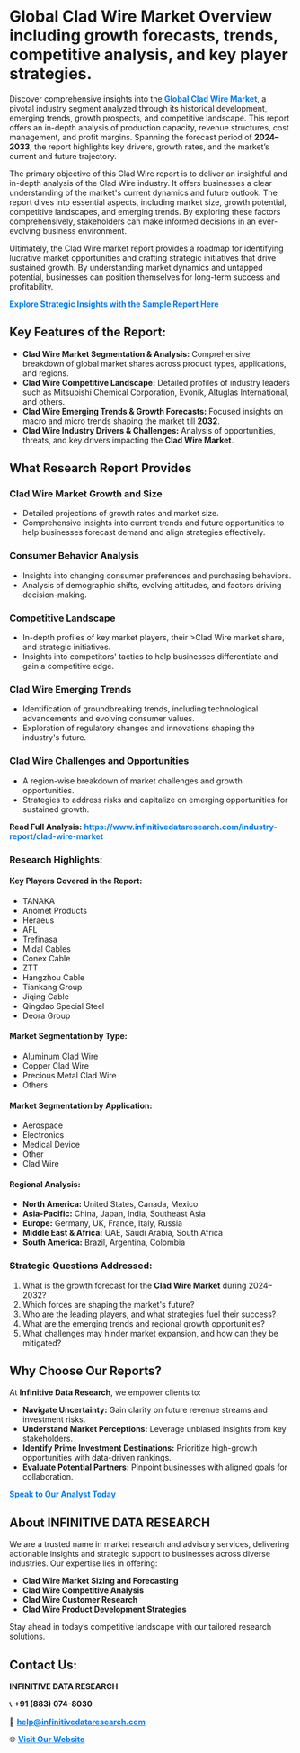 <h1>Global Clad Wire Market Overview including growth forecasts, trends, competitive analysis, and key player strategies.</h1>
<p>
Discover comprehensive insights into the 
<a href="https://www.infinitivedataresearch.com/industry-report/clad-wire-market" rel="dofollow" style="color: #007BFF; text-decoration: none;"><strong>Global Clad Wire Market</strong></a>, a pivotal industry segment analyzed through its historical development, emerging trends, growth prospects, and competitive landscape. This report offers an in-depth analysis of production capacity, revenue structures, cost management, and profit margins. Spanning the forecast period of <strong>2024–2033</strong>, the report highlights key drivers, growth rates, and the market’s current and future trajectory.
</p>
<p>
The primary objective of this Clad Wire report is to deliver an insightful and in-depth analysis of the Clad Wire industry. It offers businesses a clear understanding of the market's current dynamics and future outlook. The report dives into essential aspects, including market size, growth potential, competitive landscapes, and emerging trends. By exploring these factors comprehensively, stakeholders can make informed decisions in an ever-evolving business environment.
</p>
<p>
Ultimately, the Clad Wire market report provides a roadmap for identifying lucrative market opportunities and crafting strategic initiatives that drive sustained growth. By understanding market dynamics and untapped potential, businesses can position themselves for long-term success and profitability.
</p>
<p>
<a href="https://www.infinitivedataresearch.com/request-sample/reportId=110235" style="color: #007BFF; text-decoration: none;"><strong>Explore Strategic Insights with the Sample Report Here</strong></a>
</p>

<h2>Key Features of the Report:</h2>
<ul>
<li><strong>Clad Wire Market Segmentation & Analysis:</strong> Comprehensive breakdown of global market shares across product types, applications, and regions.</li>
<li><strong>Clad Wire Competitive Landscape:</strong> Detailed profiles of industry leaders such as Mitsubishi Chemical Corporation, Evonik, Altuglas International, and others.</li>
<li><strong>Clad Wire Emerging Trends & Growth Forecasts:</strong> Focused insights on macro and micro trends shaping the market till <strong>2032</strong>.</li>
<li><strong>Clad Wire Industry Drivers & Challenges:</strong> Analysis of opportunities, threats, and key drivers impacting the <strong>Clad Wire Market</strong>.</li>
</ul>

<h2>What Research Report Provides</h2>
<h3>Clad Wire Market Growth and Size</h3>
<ul>
<li>Detailed projections of growth rates and market size.</li>
<li>Comprehensive insights into current trends and future opportunities to help businesses forecast demand and align strategies effectively.</li>
</ul>

<h3>Consumer Behavior Analysis</h3>
<ul>
<li>Insights into changing consumer preferences and purchasing behaviors.</li>
<li>Analysis of demographic shifts, evolving attitudes, and factors driving decision-making.</li>
</ul>

<h3>Competitive Landscape</h3>
<ul>
<li>In-depth profiles of key market players, their >Clad Wire market share, and strategic initiatives.</li>
<li>Insights into competitors' tactics to help businesses differentiate and gain a competitive edge.</li>
</ul>

<h3>Clad Wire Emerging Trends</h3>
<ul>
<li>Identification of groundbreaking trends, including technological advancements and evolving consumer values.</li>
<li>Exploration of regulatory changes and innovations shaping the industry's future.</li>
</ul>

<h3>Clad Wire Challenges and Opportunities</h3>
<ul>
<li>A region-wise breakdown of market challenges and growth opportunities.</li>
<li>Strategies to address risks and capitalize on emerging opportunities for sustained growth.</li>
</ul>
<p><strong>Read Full Analysis:</strong> <a href="https://www.infinitivedataresearch.com/industry-report/clad-wire-market" rel="dofollow" style="color: #007BFF; text-decoration: none;"><strong>https://www.infinitivedataresearch.com/industry-report/clad-wire-market</strong></a></p>
<h3>Research Highlights:</h3>
<h4>Key Players Covered in the Report:</h4>
<ul><li>TANAKA</li><li>Anomet Products</li><li>Heraeus</li><li>AFL</li><li>Trefinasa</li><li>Midal Cables</li><li>Conex Cable</li><li>ZTT</li><li>Hangzhou Cable</li><li>Tiankang Group</li><li>Jiqing Cable</li><li>Qingdao Special Steel</li><li>Deora Group</li></ul>
<h4>Market Segmentation by Type:</h4>
<ul><li>Aluminum Clad Wire</li><li>Copper Clad Wire</li><li>Precious Metal Clad Wire</li><li>Others</li></ul>
<h4>Market Segmentation by Application:</h4>
<ul><li>Aerospace</li><li>Electronics</li><li>Medical Device</li><li>Other</li><li>Clad Wire</li></ul>

<h4>Regional Analysis:</h4>
<ul>
<li><strong>North America:</strong> United States, Canada, Mexico</li>
<li><strong>Asia-Pacific:</strong> China, Japan, India, Southeast Asia</li>
<li><strong>Europe:</strong> Germany, UK, France, Italy, Russia</li>
<li><strong>Middle East & Africa:</strong> UAE, Saudi Arabia, South Africa</li>
<li><strong>South America:</strong> Brazil, Argentina, Colombia</li>
</ul>

<h3>Strategic Questions Addressed:</h3>
<ol>
<li>What is the growth forecast for the <strong>Clad Wire Market</strong> during 2024–2032?</li>
<li>Which forces are shaping the market's future?</li>
<li>Who are the leading players, and what strategies fuel their success?</li>
<li>What are the emerging trends and regional growth opportunities?</li>
<li>What challenges may hinder market expansion, and how can they be mitigated?</li>
</ol>

<h2>Why Choose Our Reports?</h2>
<p>At <strong>Infinitive Data Research</strong>, we empower clients to:</p>
<ul>
<li><strong>Navigate Uncertainty:</strong> Gain clarity on future revenue streams and investment risks.</li>
<li><strong>Understand Market Perceptions:</strong> Leverage unbiased insights from key stakeholders.</li>
<li><strong>Identify Prime Investment Destinations:</strong> Prioritize high-growth opportunities with data-driven rankings.</li>
<li><strong>Evaluate Potential Partners:</strong> Pinpoint businesses with aligned goals for collaboration.</li>
</ul>
<p><a href="https://www.infinitivedataresearch.com/industry-report/clad-wire-market" rel="dofollow" style="color: #007BFF; text-decoration: none;"><strong>Speak to Our Analyst Today</strong></a></p>

<h2>About INFINITIVE DATA RESEARCH</h2>
<p>We are a trusted name in market research and advisory services, delivering actionable insights and strategic support to businesses across diverse industries. Our expertise lies in offering:</p>
<ul>
<li><strong>Clad Wire Market Sizing and Forecasting</strong></li>
<li><strong>Clad Wire Competitive Analysis</strong></li>
<li><strong>Clad Wire Customer Research</strong></li>
<li><strong>Clad Wire Product Development Strategies</strong></li>
</ul>
<p>Stay ahead in today’s competitive landscape with our tailored research solutions.</p>

<h2>Contact Us:</h2>
<p><strong>INFINITIVE DATA RESEARCH</strong></p>
<p>📞 <strong>+91 (883) 074-8030</strong></p>
<p>📧 <strong><a href="mailto:help@infinitivedataresearch.com" style="color: #007BFF;">help@infinitivedataresearch.com</a></strong></p>
<p>🌐 <strong><a href="https://www.infinitivedataresearch.com" rel="dofollow" style="color: #007BFF;">Visit Our Website</a></strong></p>